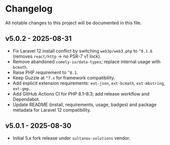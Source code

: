 # Changelog

All notable changes to this project will be documented in this file.

## v5.0.2 - 2025-08-31
- Fix Laravel 12 install conflict by switching `web3p/web3.php` to `^0.1.6` (removes `react/http` → no PSR-7 v1 lock).
- Remove abandoned `comely-io/data-types`; replace internal usage with `bcmath`.
- Raise PHP requirement to `^8.1`.
- Keep Guzzle at `^7.x` for framework compatibility.
- Add explicit extension requirements: `ext-json`, `ext-bcmath`, `ext-mbstring`, `ext-gmp`.
- Add GitHub Actions CI for PHP 8.1–8.3; add release workflow and Dependabot.
- Update README (install, requirements, usage, badges) and package metadata for Laravel 12 compatibility.

## v5.0.1 - 2025-08-30
- Initial 5.x fork release under `sultanov-solutions` vendor.


